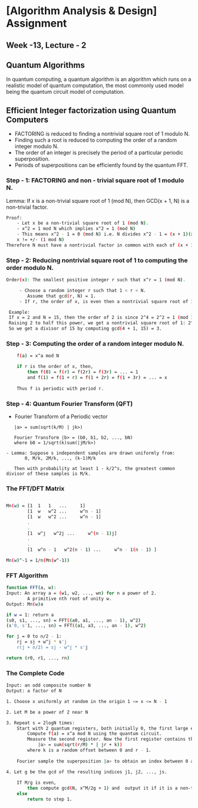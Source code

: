 
# [Algorithm Analysis & Design] Assignment
## Week -13, Lecture - 2

## Quantum Algorithms
In quantum computing, a quantum algorithm is an algorithm which runs on a realistic model of quantum computation, the most commonly used model being the quantum circuit model of computation.
## Efficient Integer factorization using Quantum Computers
 - FACTORING is reduced to finding a nontrivial square root of 1 modulo N.​
 - Finding such a root is reduced to computing the order of a random integer modulo N.
 - The order of an integer is precisely the period of a particular periodic superposition.
 - Periods of superpositions can be efficiently found by the quantum FFT.

### Step - 1: FACTORING and non - trivial square root of 1 modulo N.
Lemma: If x is a non-trivial square root of 1 (mod N), then GCD(x + 1, N) is a non-trivial factor.
``` bash
Proof:
    - Let x be a non-trivial square root of 1 (mod N).
    - x^2 = 1 mod N which implies x^2 = 1 (mod N)
    - This means x^2 - 1 = 0 (mod N) i.e. N divides x^2 - 1 = (x + 1)(x - 1)
    x != +/- (1 mod N) 
Therefore N must have a nontrivial factor in common with each of (x + 1) and (x - 1).​
```

### Step - 2: Reducing nontrivial square root of 1 to computing the order modulo N.​
``` bash
Order(x): The smallest positive integer r such that x^r = 1 (mod N).

     - Choose a random integer r such that 1 < r < N.
        Assume that gcd(r, N) = 1.
     - If r, the order of x, is even then a nontrivial square root of 1 is: ​x^(r/2)

 Example: 
 If x = 2 and N = 15, then the order of 2 is since 2^4 = 2^2 = 1 (mod 15).
 Raising 2 to half this power, we get a nontrivial square root of 1: 2^2 = 4 != +/- 1 (mod 15).
 So we get a divisor of 15 by computing gcd(4 + 1, 15) = 3.

```

### Step - 3: Computing the order of a random integer modulo N.​
``` bash
    f(a) = x^a mod N

    if r is the order of x, then,
        then f(0) = f(r) = f(2r) = f(3r) = ... = 1
        and f(1) = f(1 + r) = f(1 + 2r) = f(1 + 3r) = ... = x
    
    Thus f is periodic with period r.
```

### Step - 4: Quantum Fourier Transform (QFT)

 - Fourier Transform of a Periodic vector
 ```
    |a> = sum(sqrt(k/M) | jk>)

    Fourier Transform |b> = (b0, b1, b2, ..., bN)
    where b0 = 1/sqrt(k)sum(|jM/k>)

 - Lemma: Suppose s independent samples are drawn uniformly from: 
        0, M/k, 2M/k, ..., (k-1)M/k
    
    Then with probability at least 1 - k/2^s, the greatest common divisor of these samples is M/k.
```

### The FFT/DFT Matrix
``` bash

Mn(w) = [1  1   1   ...     1]
        [1  w   w^2 ...     w^n - 1]
        [1  w   w^2 ...     w^n - 1]
        .
        .
        [1  w^j   w^2j ...     w^(n - 1)j]
        .
        .
        [1  w^n - 1   w^2(n - 1) ...     w^n - 1(n - 1) ]

Mn(w)^-1 = 1/n(Mn(w^-1))

```
### FFT Algorithm
``` bash
function FFT(a, w):
Input: An array a = (w1, w2, ..., wn) for n a power of 2.
        A primitive nth root of unity w.
Output: Mn(w)a

if w = 1: return a
(s0, s1, ..., sn) = FFT((a0, a1, ..., an - 1), w^2)
(s'0, s'1, ..., sn) = FFT((a1, a3, ..., an - 1), w^2)

for j = 0 to n/2 - 1:
    rj = sj + w^j * s'j
    r(j + n/2) = sj - w^j * s'j

return (r0, r1, ..., rn)
```

### The Complete Code
``` bash
Input: an odd composite number N
Output: a factor of N

1. Choose x uniformly at random in the origin 1 <= x <= N - 1

2. Let M be a power of 2 near N

3. Repeat s = 2logN times:
    Start with 2 quantum registers, both initially 0, the first large enough to store a number mod N.
        Compute f(a) = x^a mod N using the quantum circuit.
        Measure the second register. Now the first register contains the value of periodic superposition 
            |a> = sum(sqrt(r/M) * | jr + k))
        where k is a random offset between 0 and r - 1.
    
    Fourier sample the superposition |a> to obtain an index between 0 and M - 1.

4. Let g be the gcd of the resulting indices j1, j2, ..., js.
    
    If M/g is even, 
        then compute gcd(N, x^M/2g + 1) and  output it if it is a non-trivial factor of N
    else 
        return to step 1.
```